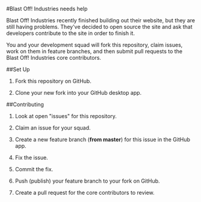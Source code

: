 #Blast Off! Industries needs help

Blast Off! Industries recently finished building out their website, but they are still having problems. They've decided to open source the site and ask that developers contribute to the site in order to finish it.

You and your development squad will fork this repository, claim issues, work on them in feature branches, and then submit pull requests to the Blast Off! Industries core contributors.

##Set Up

1. Fork this repository on GitHub.

2. Clone your new fork into your GitHub desktop app.

##Contributing

1. Look at open "issues" for this repository.

2. Claim an issue for your squad.

3. Create a new feature branch (**from master**) for this issue in the GitHub app.

4. Fix the issue.

5. Commit the fix.

6. Push (publish) your feature branch to your fork on GitHub.

7. Create a pull request for the core contributors to review.